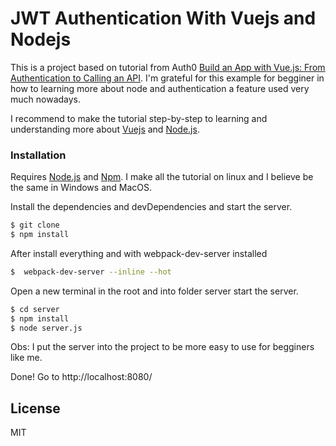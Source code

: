 # JWT Authentication With Vuejs and Nodejs

This is a project based on tutorial from Auth0 [Build an App with Vue.js: From Authentication to Calling an API]. I'm grateful for this example for begginer in how to learning more about node and authentication a feature used very much nowadays.

I recommend to make the tutorial step-by-step to learning and understanding more about [Vuejs] and [Node.js].

### Installation

Requires [Node.js](https://nodejs.org/) and [Npm]. I make all the tutorial on linux and I believe be the same in Windows and MacOS.

Install the dependencies and devDependencies and start the server.

```sh
$ git clone
$ npm install
```
After install everything and with webpack-dev-server installed

```sh
$  webpack-dev-server --inline --hot
```

Open a new terminal in the root and into folder server start the server.

```sh
$ cd server
$ npm install
$ node server.js
```
Obs: I put the server into the project to be more easy to use for begginers like me.

Done! Go to http://localhost:8080/

License
----

MIT

   [Build an App with Vue.js: From Authentication to Calling an API]: <https://auth0.com/blog/build-an-app-with-vuejs/>
   [npm]: <https://www.npmjs.com/get-npm>
   [node.js]: <http://nodejs.org>
   [vuejs]: <https://vuejs.org/>

